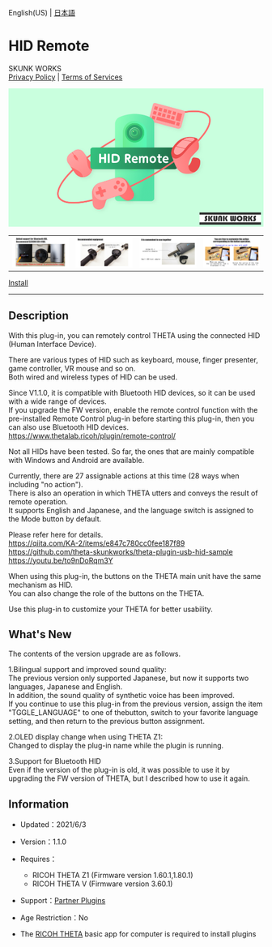 English(US) | [日本語](README.ja.md)

# HID Remote
SKUNK WORKS  
[Privacy Policy](../../README.md#privacy-policy) | [Terms of Services](../../README.md#terms-of-services)

<div align="center">
 <img src="1.png">

 <table>
  <tr>
   <td><img src="2.png"></td>
   <td><img src="3.png"></td>
   <td><img src="4.png"></td>
   <td><img src="5.png"></td>
  </tr>
 </table>
</div>

[Install](https://link.ricoh360.com/plugins/skunkworks.hid/apk)

***

## Description
With this plug-in, you can remotely control THETA using the connected HID (Human Interface Device).  
  
There are various types of HID such as keyboard, mouse, finger presenter, game controller, VR mouse and so on.  
Both wired and wireless types of HID can be used.  
  
Since V1.1.0, it is compatible with Bluetooth HID devices, so it can be used with a wide range of devices.  
If you upgrade the FW version, enable the remote control function with the pre-installed Remote Control plug-in before starting this plug-in, then you can also use Bluetooth HID devices.  
https://www.thetalab.ricoh/plugin/remote-control/  
  
Not all HIDs have been tested. So far, the ones that are mainly compatible with Windows and Android are available.  
  

Currently, there are 27 assignable actions at this time (28 ways when including "no action").   
There is also an operation in which THETA utters and conveys the result of remote operation.  
It supports English and Japanese, and the language switch is assigned to the Mode button by default.  
  
Please refer here for details.  
https://qiita.com/KA-2/items/e847c780cc0fee187f89  
https://github.com/theta-skunkworks/theta-plugin-usb-hid-sample  
https://youtu.be/to9nDoRqm3Y  
  
When using this plug-in, the buttons on the THETA main unit have the same mechanism as HID.  
You can also change the role of the buttons on the THETA.  
  
Use this plug-in to customize your THETA for better usability.  
    
## What's New
The contents of the version upgrade are as follows.  

1.Bilingual support and improved sound quality:  
The previous version only supported Japanese, but now it supports two languages, Japanese and English.  
In addition, the sound quality of synthetic voice has been improved.  
If you continue to use this plug-in from the previous version, assign the item "TGGLE_LANGUAGE" to one of thebutton, switch to your favorite language setting, and then return to the previous button assignment.  

2.OLED display change when using THETA Z1:  
Changed to display the plug-in name while the plugin is running.  

3.Support for Bluetooth HID  
Even if the version of the plug-in is old, it was possible to use it by upgrading the FW version of THETA, but I described how to use it again.

## Information
  * Updated：2021/6/3
  * Version：1.1.0
  * Requires：
    * RICOH THETA Z1 (Firmware version 1.60.1,1.80.1)
    * RICOH THETA V (Firmware version 3.60.1)
  * Support：[Partner Plugins](https://github.com/theta-skunkworks/theta-plugin-usb-hid-sample)
  * Age Restriction：No

* The [RICOH THETA](https://theta360.com/ja/about/application/pc.html#app-detail-01) basic app for computer is required to install plugins
